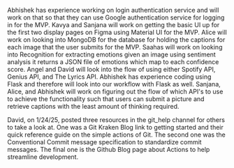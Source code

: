 Abhishek has experience working on login authentication service and will work on that so that they can use Google authentication service for logging in for the MVP. 
Kavya and Sanjana will work on getting the basic UI up for the first two display pages on Figma using Material UI for the MVP. 
Alice will work on looking into MongoDB for the database for holding the captions for each image that the user submits for the MVP. 
Saahas will work on looking into Recognition for extracting emotions given an image using sentiment analysis it returns a JSON file of emotions which map to each confidence score. 
Angel and David will look into the flow of using either Spotify API, Genius API, and The Lyrics API. 
Abhishek has experience coding using Flask and therefore will look into our workflow with Flask as well. 
Sanjana, Alice, and Abhishek will work on figuring out the flow of which API's to use to achieve the functionality such that users can submit a picture and retrieve captions with the least amount of thinking required.

David, on 1/24/25, posted three resources in the git_help channel for others to take a look at. One was a Git Kraken Blog link to getting started and their quick reference guide on the simple actions of Git. The second one was the Conventional Commit message specification to standardize commit messages. The final one is the Github Blog page about Actions to help streamline development.

